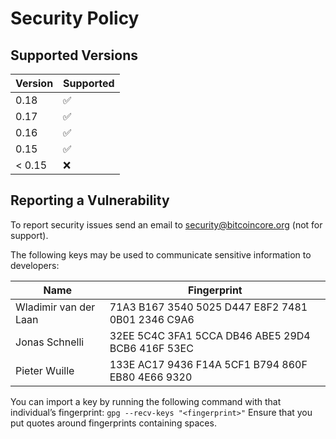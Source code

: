 # Security Policy

## Supported Versions

| Version | Supported          |
| ------- | ------------------ |
| 0.18    | :white_check_mark: |
| 0.17    | :white_check_mark: |
| 0.16    | :white_check_mark: |
| 0.15    | :white_check_mark: |
| < 0.15  | :x:                |

## Reporting a Vulnerability

To report security issues send an email to security@bitcoincore.org (not for support).

The following keys may be used to communicate sensitive information to developers:

| Name | Fingerprint |
|------|-------------|
| Wladimir van der Laan | 71A3 B167 3540 5025 D447  E8F2 7481 0B01 2346 C9A6 |
| Jonas Schnelli | 32EE 5C4C 3FA1 5CCA DB46  ABE5 29D4 BCB6 416F 53EC |
| Pieter Wuille | 133E AC17 9436 F14A 5CF1  B794 860F EB80 4E66 9320 |

You can import a key by running the following command with that individual’s fingerprint: `gpg --recv-keys "<fingerprint>"` Ensure that you put quotes around fingerprints containing spaces.

